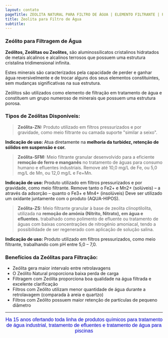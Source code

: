 ```yaml
---
layout: contato
pageTitle: ZEOLITA NATURAL PARA FILTRO DE ÁGUA | ELEMENTO FILTRANTE | PUREWATER EFLUENTES
title: Zeolita para Filtro de Água
subtitle: 
---
```


### **Zeólito para Filtragem de Água**

**Zeólitos, Zeólitas ou Zeolites,** são aluminossilicatos cristalinos hidratados de metais alcalinos e alcalinos terrosos que possuem uma estrutura cristalina tridimensional infinita.

Estes minerais são caracterizados pela capacidade de perder e ganhar água reversivelmente e de trocar alguns dos seus elementos constituintes, sem mudanças significativas na sua estrutura.

Zeólitos são utilizados como elemento de filtração em tratamento de água e constituem um grupo numeroso de minerais que possuem uma estrutura porosa.

### Tipos de Zeólitas Disponíveis:

<div class="container">
     
> **Zeólita-ZN:** Produto utilizado em filtros pressurizados e por gravidade, como meio filtrante ou camada suporte "similar a seixo". 

**Indicação de uso:** Atua diretamente na **melhoria da turbidez, retenção de sólidos em suspensão e cor.**
</div>

> **Zeólita-SFM:** Meio filtrante granular desenvolvido para a eficiente **remoção de ferro e manganês** no tratamento de águas para consumo humano e efluentes industriais. Remove até 10,0 mg/L de Fe, ou 5,0 mg/L de Mn, ou 12,0 mg/L e Fe+Mn.

**Indicação de uso:** Produto utilizado em filtros pressurizados e por gravidade, como meio filtrante. Remove tanto o Fe2+ e Mn2+ (solúveis) – a através da adsorção – quanto o Fe3+ e Mn4+ (insolúveis)  Deve ser utilizado um oxidante juntamente com o produto (AQUA-HIPOS).

> **Zeólita-ZS:** Meio filtrante granular à base de zeolita clinoptilolita, utilizada na **remoção de amónia (Nitrito, Nitrato), em água e efluentes.** trabalhado como polimento de efluente ou tratamento de águas com baixas concentrações de nitrogénio amoniacal, tendo a possibilidade de ser regenerado com aplicação de solução salina.

**Indicação de uso:** Produto utilizado em filtros pressurizados, como meio filtrante, trabalhando com pH entre 5,0 – 7,0.


### **Benefícios da Zeólitas para Filtração:**

+ Zeólita gera maior intervalo entre retrolavagens
+ O Zeólito Natural proporciona baixa perda de carga
+ Filtragem com Zeólita proporciona boa qualidade na água filtrada e excelente clarificação
+ Filtros com Zeólito utilizam menor quantidade de água durante a retrolavagem (comparada à areia e quartzo)
+ Filtros com Zeólito possuem maior retenção de partículas de pequeno diâmetro

 <div class="container">
      <hr>
<p align="center">
<font color="#0000CD" size="03" face="helvetica,verdana,arial">
Ha 15 anos ofertando toda linha de produtos químicos para tratamento de água industrial, tratamento de efluentes e tratamento de água para piscinas
</font>
<p>
  </div>




